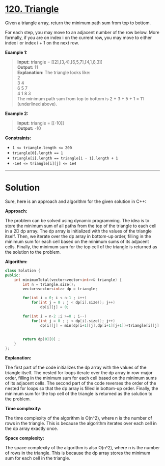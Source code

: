 # [120. Triangle](https://leetcode.com/problems/triangle/)

Given a triangle array, return the minimum path sum from top to bottom.

For each step, you may move to an adjacent number of the row below. More formally, if you are on index i on the current row, you may move to either index i or index i + 1 on the next row.

**Example 1:**

>**Input:** triangle = [[2],[3,4],[6,5,7],[4,1,8,3]]<br>
**Output:** 11<br>
**Explanation:** The triangle looks like:<br>
   2<br>
  3 4<br>
 6 5 7<br>
4 1 8 3<br>
The minimum path sum from top to bottom is 2 + 3 + 5 + 1 = 11 (underlined above).

**Example 2:**

>**Input:** triangle = [[-10]]<br>
**Output:** -10
 

**Constraints:**

- `1 <= triangle.length <= 200`
- `triangle[0].length == 1`
- `triangle[i].length == triangle[i - 1].length + 1`
- `-1e4 <= triangle[i][j] <= 1e4`
---
# Solution
Sure, here is an approach and algorithm for the given solution in C++:

**Approach:**

The problem can be solved using dynamic programming. The idea is to store the minimum sum of all paths from the top of the triangle to each cell in a 2D dp array. The dp array is initialized with the values of the triangle itself. Then, we iterate over the dp array in bottom-up order, filling in the minimum sum for each cell based on the minimum sums of its adjacent cells. Finally, the minimum sum for the top cell of the triangle is returned as the solution to the problem.

**Algorithm:**

```c++
class Solution {
public:
    int minimumTotal(vector<vector<int>>& triangle) {
        int n = triangle.size();
        vector<vector<int>> dp = triangle;

        for(int i = 0; i < n-1 ; i++)
            for(int j = 0 ; j < dp[i].size(); j++)
                dp[i][j] = 0;
        
        for(int i = n-2 ;i >=0 ; i--)
            for(int j = 0 ; j < dp[i].size(); j++)
                dp[i][j] = min(dp[i+1][j],dp[i+1][j+1])+triangle[i][j]; 
            
        
        return dp[0][0] ;
    }
};
```

**Explanation:**

The first part of the code initializes the dp array with the values of the triangle itself. The nested for loops iterate over the dp array in row-major order, filling in the minimum sum for each cell based on the minimum sums of its adjacent cells. The second part of the code reverses the order of the nested for loops so that the dp array is filled in bottom-up order. Finally, the minimum sum for the top cell of the triangle is returned as the solution to the problem.

**Time complexity:**

The time complexity of the algorithm is O(n^2), where n is the number of rows in the triangle. This is because the algorithm iterates over each cell in the dp array exactly once.

**Space complexity:**

The space complexity of the algorithm is also O(n^2), where n is the number of rows in the triangle. This is because the dp array stores the minimum sum for each cell in the triangle.